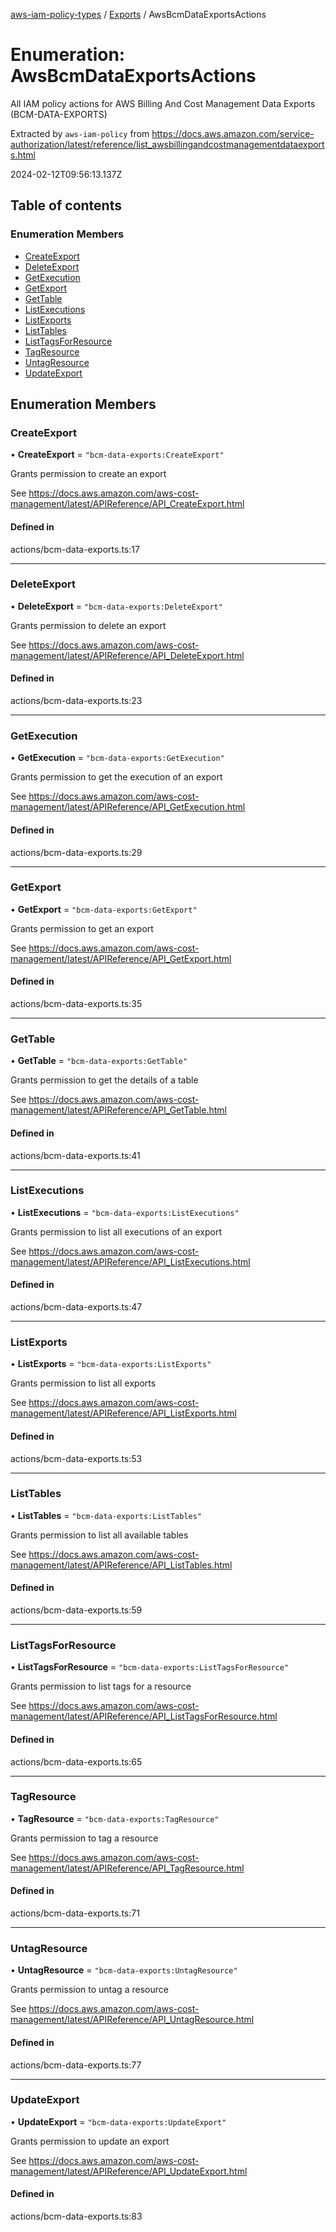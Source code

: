 [aws-iam-policy-types](../README.md) / [Exports](../modules.md) / AwsBcmDataExportsActions

# Enumeration: AwsBcmDataExportsActions

All IAM policy actions for AWS Billing And Cost Management Data Exports (BCM-DATA-EXPORTS)

Extracted by `aws-iam-policy` from
https://docs.aws.amazon.com/service-authorization/latest/reference/list_awsbillingandcostmanagementdataexports.html

2024-02-12T09:56:13.137Z

## Table of contents

### Enumeration Members

- [CreateExport](AwsBcmDataExportsActions.md#createexport)
- [DeleteExport](AwsBcmDataExportsActions.md#deleteexport)
- [GetExecution](AwsBcmDataExportsActions.md#getexecution)
- [GetExport](AwsBcmDataExportsActions.md#getexport)
- [GetTable](AwsBcmDataExportsActions.md#gettable)
- [ListExecutions](AwsBcmDataExportsActions.md#listexecutions)
- [ListExports](AwsBcmDataExportsActions.md#listexports)
- [ListTables](AwsBcmDataExportsActions.md#listtables)
- [ListTagsForResource](AwsBcmDataExportsActions.md#listtagsforresource)
- [TagResource](AwsBcmDataExportsActions.md#tagresource)
- [UntagResource](AwsBcmDataExportsActions.md#untagresource)
- [UpdateExport](AwsBcmDataExportsActions.md#updateexport)

## Enumeration Members

### CreateExport

• **CreateExport** = ``"bcm-data-exports:CreateExport"``

Grants permission to create an export

See https://docs.aws.amazon.com/aws-cost-management/latest/APIReference/API_CreateExport.html

#### Defined in

actions/bcm-data-exports.ts:17

___

### DeleteExport

• **DeleteExport** = ``"bcm-data-exports:DeleteExport"``

Grants permission to delete an export

See https://docs.aws.amazon.com/aws-cost-management/latest/APIReference/API_DeleteExport.html

#### Defined in

actions/bcm-data-exports.ts:23

___

### GetExecution

• **GetExecution** = ``"bcm-data-exports:GetExecution"``

Grants permission to get the execution of an export

See https://docs.aws.amazon.com/aws-cost-management/latest/APIReference/API_GetExecution.html

#### Defined in

actions/bcm-data-exports.ts:29

___

### GetExport

• **GetExport** = ``"bcm-data-exports:GetExport"``

Grants permission to get an export

See https://docs.aws.amazon.com/aws-cost-management/latest/APIReference/API_GetExport.html

#### Defined in

actions/bcm-data-exports.ts:35

___

### GetTable

• **GetTable** = ``"bcm-data-exports:GetTable"``

Grants permission to get the details of a table

See https://docs.aws.amazon.com/aws-cost-management/latest/APIReference/API_GetTable.html

#### Defined in

actions/bcm-data-exports.ts:41

___

### ListExecutions

• **ListExecutions** = ``"bcm-data-exports:ListExecutions"``

Grants permission to list all executions of an export

See https://docs.aws.amazon.com/aws-cost-management/latest/APIReference/API_ListExecutions.html

#### Defined in

actions/bcm-data-exports.ts:47

___

### ListExports

• **ListExports** = ``"bcm-data-exports:ListExports"``

Grants permission to list all exports

See https://docs.aws.amazon.com/aws-cost-management/latest/APIReference/API_ListExports.html

#### Defined in

actions/bcm-data-exports.ts:53

___

### ListTables

• **ListTables** = ``"bcm-data-exports:ListTables"``

Grants permission to list all available tables

See https://docs.aws.amazon.com/aws-cost-management/latest/APIReference/API_ListTables.html

#### Defined in

actions/bcm-data-exports.ts:59

___

### ListTagsForResource

• **ListTagsForResource** = ``"bcm-data-exports:ListTagsForResource"``

Grants permission to list tags for a resource

See https://docs.aws.amazon.com/aws-cost-management/latest/APIReference/API_ListTagsForResource.html

#### Defined in

actions/bcm-data-exports.ts:65

___

### TagResource

• **TagResource** = ``"bcm-data-exports:TagResource"``

Grants permission to tag a resource

See https://docs.aws.amazon.com/aws-cost-management/latest/APIReference/API_TagResource.html

#### Defined in

actions/bcm-data-exports.ts:71

___

### UntagResource

• **UntagResource** = ``"bcm-data-exports:UntagResource"``

Grants permission to untag a resource

See https://docs.aws.amazon.com/aws-cost-management/latest/APIReference/API_UntagResource.html

#### Defined in

actions/bcm-data-exports.ts:77

___

### UpdateExport

• **UpdateExport** = ``"bcm-data-exports:UpdateExport"``

Grants permission to update an export

See https://docs.aws.amazon.com/aws-cost-management/latest/APIReference/API_UpdateExport.html

#### Defined in

actions/bcm-data-exports.ts:83
